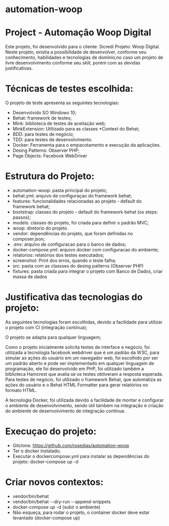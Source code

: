 # automation-woop
# Project - Automação Woop Digital

Este projeto, foi desenvolvido para o cliente: Sicredi Projeto: Woop Digital. Neste projeto, existia a possibilidade de desenvolver, conforme seu conhecimento, habilidades e tecnologias de domínio,no caso um projeto de livre desenvolvimento conforme seu skill, porém com as devidas justificativas. 

# Técnicas de testes escolhida:

O projeto de teste apresenta as seguintes tecnologias:

- Desenvolvido SO Windows 10;
- Behat: framework de testes;
- Mink:  biblioteca de testes de aceitação web;
- MinkExtension: Utilizado para as classes *Context do Behat;
- BDD: para testes de negócio;
- TDD: para testes de desenvolvimento.
- Docker: Ferramenta para o empacotamento e execução da aplicações.
- Desing Patterns: Observer PHP;
- Page Objects: Facebook WebDriver

# Estrutura do Projeto:

- automation-woop: pasta principal do projeto;
- behat.yml: arquivo de configuraçao do framework behat;
- features: funcionalidades relacionadas ao projeto - default do framework behat;
- bootstrap: classes do projeto - default do framework behat (os steps: passos);
- models: classes do projeto, foi criada para definir o padrão MVC;
- woop: diretorio do projeto.
- vendor: dependências do projeto, que foram definidas no composer.json;
- .env: arquivo de configuracao para o banco de dados;
- docker-compose.yml: arquivo docker com configuracao do ambiente;
- relatorios: relatórios dos testes executados;
- screenshot: Print dos erros, quando o teste falha;
- src: pasta com as classses do desing patterns (Observer PHP)
- fixtures: pasta criada para integrar o projeto com Banco de Dados, criar massa de dados

# Justificativa das tecnologias do projeto:

 As seguintes tecnologias foram escolhidas, devido a facilidade para utilizar o projeto com CI (integração contínua);

 O projeto se adapta para qualquer linguagem;

 Como o projeto inicialmente solicita testes de interface e negócio, foi utilizada a tecnologia facebook webdriver que é um padrão da W3C, para simular as ações do usuário em um navegador web,  foi escolhido por ser um padrão aberto e pode ser implementado em qualquer linguagem de programação, ele foi desenvolvido em PHP, foi utilizado também a biblioteca Hamcrest que avalia se os testes obtiveram a resposta esperada. Para testes de negócio, foi utilizado o framework Behat, que automatiza as ações do usuário e o  Behat HTML Formatter para gerar relatórios no formato HTML.

 A tecnologia Docker, foi utilizada devido a facilidade de montar e configurar o ambiente de desenvolvimento, sendo útil também na integração e criação do ambiente de desenvolvimento de integração contínua.

# Execuçao do projeto:

* Gitclone: https://github.com/rosedias/automation-woop
* Ter o docker instalado;
* Executar o dockercompose.yml para instalar as dependências do projeto: docker-compose up -d

# Criar novos contextos:
* vendor/bin/behat
* vendor/bin/behat --dry-run --append-snippets
* docker-compose up -d (subir o ambiente)
* Não esqueça, para rodar o projeto, o container docker deve estar levantado (docker-compose up)
